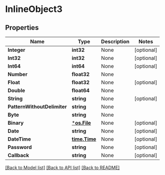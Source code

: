 # InlineObject3

## Properties
Name | Type | Description | Notes
------------ | ------------- | ------------- | -------------
**Integer** | **int32** | None | [optional] 
**Int32** | **int32** | None | [optional] 
**Int64** | **int64** | None | [optional] 
**Number** | **float32** | None | 
**Float** | **float32** | None | [optional] 
**Double** | **float64** | None | 
**String** | **string** | None | [optional] 
**PatternWithoutDelimiter** | **string** | None | 
**Byte** | **string** | None | 
**Binary** | [***os.File**](*os.File.md) | None | [optional] 
**Date** | **string** | None | [optional] 
**DateTime** | [**time.Time**](time.Time.md) | None | [optional] 
**Password** | **string** | None | [optional] 
**Callback** | **string** | None | [optional] 

[[Back to Model list]](../README.md#documentation-for-models) [[Back to API list]](../README.md#documentation-for-api-endpoints) [[Back to README]](../README.md)


